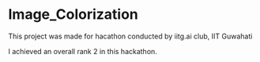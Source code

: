 # Image_Colorization
This project was made for hacathon conducted by iitg.ai club, IIT Guwahati 

I achieved an overall rank 2 in this hackathon.
